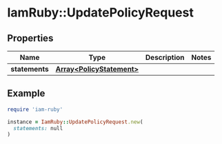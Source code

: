 # IamRuby::UpdatePolicyRequest

## Properties

| Name | Type | Description | Notes |
| ---- | ---- | ----------- | ----- |
| **statements** | [**Array&lt;PolicyStatement&gt;**](PolicyStatement.md) |  |  |

## Example

```ruby
require 'iam-ruby'

instance = IamRuby::UpdatePolicyRequest.new(
  statements: null
)
```

